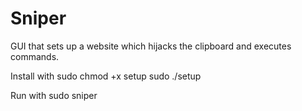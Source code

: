 # Sniper
GUI that sets up a website which hijacks the clipboard and executes commands.

Install with 
sudo chmod +x setup
sudo ./setup

Run with 
sudo sniper
